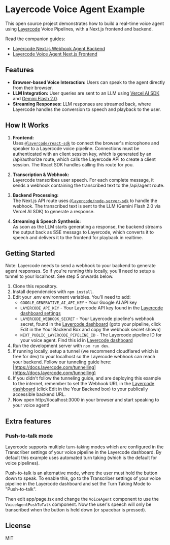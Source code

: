 # Layercode Voice Agent Example

This open source project demonstrates how to build a real-time voice agent using [Layercode](https://layercode.com) Voice Pipelines, with a Next.js frontend and backend.

Read the companion guides:

- [Layercode Next.js Webhook Agent Backend](https://docs.layercode.com/backend-guides/next-js)
- [Layercode Voice Agent Next.js Frontend](https://docs.layercode.com/frontend-guides/next-js)

## Features

- **Browser-based Voice Interaction:** Users can speak to the agent directly from their browser.
- **LLM Integration:** User queries are sent to an LLM using [Vercel AI SDK](https://vercel.com/docs/ai-sdk) and [Gemini Flash 2.0](https://ai.google.dev/gemini-api/docs/models/gemini).
- **Streaming Responses:** LLM responses are streamed back, where Layercode handles the conversion to speech and playback to the user.

## How It Works

1. **Frontend:**  
   Uses [`@layercode/react-sdk`](https://www.npmjs.com/package/@layercode/react-sdk) to connect the browser's microphone and speaker to a Layercode voice pipeline. Connections must be authenticated with an client session key, which is generated by an /api/authorize route, which calls the Layercode API to create a client session. The React SDK handles calling this route for you.

2. **Transcription & Webhook:**  
   Layercode transcribes user speech. For each complete message, it sends a webhook containing the transcribed text to the /api/agent route.

3. **Backend Processing:**  
   The Next.js API route uses [`@layercode/node-server-sdk`](https://www.npmjs.com/package/@layercode/node-server-sdk) to handle the webhook. The transcribed text is sent to the LLM (Gemini Flash 2.0 via Vercel AI SDK) to generate a response.

4. **Streaming & Speech Synthesis:**  
   As soon as the LLM starts generating a response, the backend streams the output back as SSE messags to Layercode, which converts it to speech and delivers it to the frontend for playback in realtime.

## Getting Started

Note: Layercode needs to send a webhook to your backend to generate agent responses. So if you're running this locally, you'll need to setup a tunnel to your localhost. See step 5 onwards below.

1. Clone this repository.
2. Install dependencies with `npm install`.
3. Edit your .env environment variables. You'll need to add:
   - `GOOGLE_GENERATIVE_AI_API_KEY` - Your Google AI API key
   - `LAYERCODE_API_KEY` - Your Layercode API key found in the [Layercode dashboard settings](https://dash.layercode.com/settings)
   - `LAYERCODE_WEBHOOK_SECRET` - Your Layercode pipeline's webhook secret, found in the [Layercode dashboard](https://dash.layercode.com) (goto your pipeline, click Edit in the Your Backend Box and copy the webhook secret shown)
   - `NEXT_PUBLIC_LAYERCODE_PIPELINE_ID` - The Layercode pipeline ID for your voice agent. Find this id in [Layercode dashboard](https://dash.layercode.com/)
4. Run the development server with `npm run dev`.
5. If running locally, setup a tunnel (we recommend cloudflared which is free for dev) to your localhost so the Layercode webhook can reach your backend. Follow our tunneling guide here: [https://docs.layercode.com/tunnelling](https://docs.layercode.com/tunnelling)
6. If you didn't follow the tunneling guide, and are deploying this example to the internet, remember to set the Webhook URL in the [Layercode dashboard](https://dash.layercode.com/) (click Edit in the Your Backend box) to your publically accessible backend URL.
7. Now open http://localhost:3000 in your browser and start speaking to your voice agent!

## Extra features

### Push-to-talk mode

Layercode supports multiple turn-taking modes which are configured in the Transcriber settings of your voice pipeline in the Layercode dashboard. By default this example uses automated turn taking (which is the default for voice pipelines).

Push-to-talk is an alternative mode, where the user must hold the button down to speak. To enable this, go to the Transcriber settings of your voice pipeline in the Layercode dashboard and set the Turn Taking Mode to "Push-to-talk".

Then edit app/page.tsx and change the `VoiceAgent` component to use the `VoiceAgentPushToTalk` component. Now the user's speech will only be transcribed when the button is held down (or spacebar is pressed).

## License

MIT
